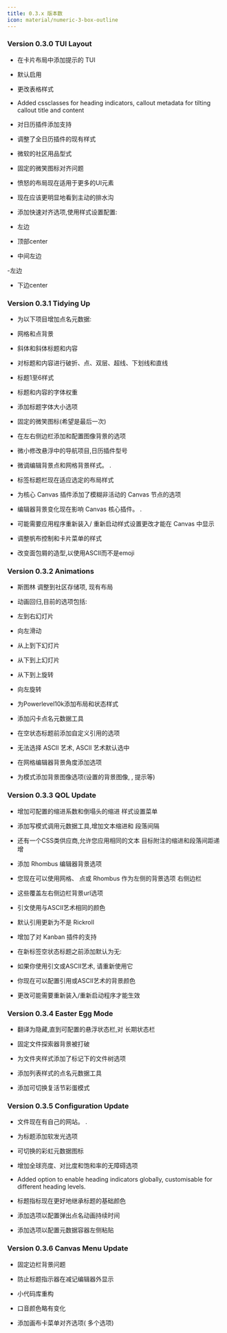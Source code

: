```yaml
---
title: 0.3.x 版本数
icon: material/numeric-3-box-outline
---
```


### Version 0.3.0 TUI Layout

- 在卡片布局中添加提示的 TUI

- 默认启用

- 更改表格样式

- Added cssclasses for heading indicators, callout metadata for
tilting callout title and content

- 对日历插件添加支持

- 调整了全日历插件的现有样式

- 微软的社区用品型式

- 固定的微笑图标对齐问题

- 愤怒的布局现在适用于更多的UI元素

- 现在应该更明显地看到主动的排水沟

- 添加快速对齐选项,使用样式设置配置:

- 左边

- 顶部center

- 中间左边

-左边

- 下边center

### Version 0.3.1 Tidying Up

- 为以下项目增加点名元数据:

- 网格和点背景

- 斜体和斜体标题和内容

- 对标题和内容进行破折、点、双层、超线、下划线和直线

- 标题1至6样式

- 标题和内容的字体权重

- 添加标题字体大小选项

- 固定的微笑图标(希望是最后一次)

- 在左右侧边栏添加和配置图像背景的选项

- 微小修改悬浮中的导航项目,日历插件型号

- 微调编辑背景点和网格背景样式。
.

- 标签标题栏现在适应选定的布局样式

- 为核心 Canvas 插件添加了模糊非活动的 Canvas 节点的选项

- 编辑器背景变化现在影响 Canvas 核心插件。
.

- 可能需要应用程序重新装入/ 重新启动样式设置更改才能在 Canvas 中显示

- 调整帆布控制和卡片菜单的样式

- 改变面包屑的造型,以使用ASCII而不是emoji

### Version 0.3.2 Animations

- 斯图林 调整到社区存储项, 现有布局

- 动画回归,目前的选项包括:

- 左到右幻灯片

- 向左滑动

- 从上到下幻灯片

- 从下到上幻灯片

- 从下到上旋转

- 向左旋转

- 为Powerlevel10k添加布局和状态样式

- 添加闪卡点名元数据工具

- 在空状态标题前添加自定义引用的选项

- 无法选择 ASCII 艺术, ASCII 艺术默认选中

- 在网格编辑器背景角度添加选项

- 为模式添加背景图像选项(设置的背景图像,
,
提示等)

### Version 0.3.3 QOL Update

- 增加可配置的缩进系数和倒塌头的缩进
样式设置菜单

- 添加写模式调用元数据工具,增加文本缩进和
段落间隔

- 还有一个CSS类供应商,允许您应用相同的文本
目标附注的缩进和段落间距递增

- 添加 Rhombus 编辑器背景选项

-  您现在可以使用网格、 点或 Rhombus 作为左侧的背景选项
右侧边栏

- 这些覆盖左右侧边栏背景url选项

- 引文使用与ASCII艺术相同的颜色

- 默认引用更新为不是 Rickroll

- 增加了对 Kanban 插件的支持

- 在新标签空状态标题之前添加默认为无:

- 如果你使用引文或ASCII艺术, 请重新使用它

- 你现在可以配置引用或ASCII艺术的背景颜色

- 更改可能需要重新装入/重新启动程序才能生效

### Version 0.3.4 Easter Egg Mode

- 翻译为隐藏,直到可配置的悬浮状态栏,对
长期状态栏

- 固定文件探索器背景被打破

- 为文件夹样式添加了标记下的文件树选项

- 添加列表样式的点名元数据工具

- 添加可切换复活节彩蛋模式

### Version 0.3.5 Configuration Update

- 文件现在有自己的网站。
.

- 为标题添加软发光选项

- 可切换的彩虹元数据图标

- 增加全球亮度、对比度和饱和率的无障碍选项

- Added option to enable heading indicators globally, customisable
for different heading levels.
- 标题指标现在更好地继承标题的基础颜色

- 添加选项以配置弹出点名动画持续时间

- 添加选项以配置元数据容器左侧粘贴

### Version 0.3.6 Canvas Menu Update

- 固定边栏背景问题

- 防止标题指示器在减记编辑器外显示

- 小代码库重构

- 口音颜色略有变化

- 添加画布卡菜单对齐选项( 多个选项)
